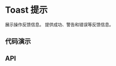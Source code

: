 # Toast 提示

展示操作反馈信息。 提供成功、警告和错误等反馈信息。

## 代码演示


<code src="../../packages/wonder-ui/src/Toast/demo/demo1.tsx"></code>


## API
